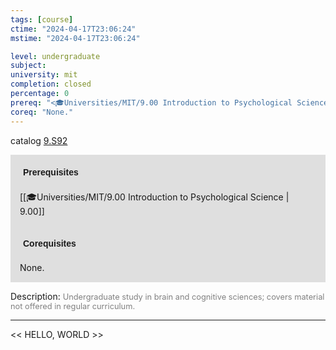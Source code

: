 ```yaml
---
tags: [course]
ctime: "2024-04-17T23:06:24"
mstime: "2024-04-17T23:06:24"

level: undergraduate
subject: 
university: mit
completion: closed
percentage: 0
prereq: "<🎓Universities/MIT/9.00 Introduction to Psychological Science>"
coreq: "None."
---
```


catalog [9.S92](http://student.mit.edu/catalog/m9b.html#9.S92)

<span style="display: block; padding: 15px; background-color: rgb(100, 100, 100, 0.2);"><font id="m_prereq3845_0" style="display: block; font-family: Arial, sans-serif; font-weight: bold; padding: 5px">Prerequisites</font><br><span id="prereq3845_0">[[🎓Universities/MIT/9.00 Introduction to Psychological Science | 9.00]]</span></span>
<span style="display: block; padding: 15px; background-color: rgb(100, 100, 100, 0.2);"><font id="m_coreq3845_0" style="display: block; font-family: Arial, sans-serif; font-weight: bold; padding: 5px">Corequisites</font><br><span id="coreq3845_0">None.</span></span>

<font style="">Description:</font>
<font style="color: grey; font-size: 0.8rem;">Undergraduate study in brain and cognitive sciences; covers material not offered in regular curriculum.</font>



---

<< HELLO, WORLD >>
